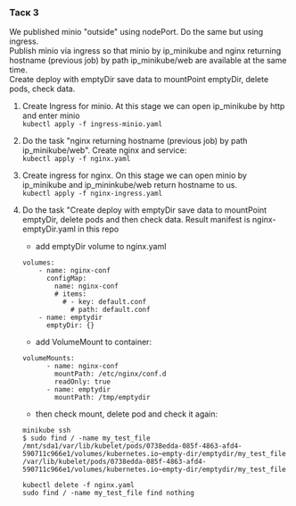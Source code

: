 ### Таск 3 ###  
We published minio "outside" using nodePort. Do the same but using ingress.  
Publish minio via ingress so that minio by ip_minikube and nginx returning hostname (previous job) by path ip_minikube/web are available at the same time.  
Create deploy with emptyDir save data to mountPoint emptyDir, delete pods, check data.   

1. Create Ingress for minio. At this stage we can open ip_minikube by http and enter minio   
`kubectl apply -f ingress-minio.yaml`   

2. Do the task "nginx returning hostname (previous job) by path ip_minikube/web". Create nginx and service:   
`kubectl apply -f nginx.yaml`  

3. Create ingress for nginx. On this stage we can open minio by ip_minikube and ip_mininkube/web return hostname to us.  
`kubectl apply -f nginx-ingress.yaml`  

4. Do the task "Create deploy with emptyDir save data to mountPoint emptyDir, delete pods and then check data. Result manifest is nginx-emptyDir.yaml in this repo   
    - add emptyDir volume to nginx.yaml
	```
	volumes:
        - name: nginx-conf
          configMap:
            name: nginx-conf
            # items:
              # - key: default.conf
                # path: default.conf
        - name: emptydir
          emptyDir: {}
	```
	- add VolumeMount to container:
	```
	volumeMounts:
          - name: nginx-conf 
            mountPath: /etc/nginx/conf.d
            readOnly: true
          - name: emptydir
            mountPath: /tmp/emptydir       
	```
	- then check mount, delete pod and check it again:
	```
	minikube ssh
	$ sudo find / -name my_test_file
	/mnt/sda1/var/lib/kubelet/pods/0738edda-085f-4863-afd4-590711c966e1/volumes/kubernetes.io~empty-dir/emptydir/my_test_file
	/var/lib/kubelet/pods/0738edda-085f-4863-afd4-590711c966e1/volumes/kubernetes.io~empty-dir/emptydir/my_test_file
	
	kubectl delete -f nginx.yaml
	sudo find / -name my_test_file find nothing
	```

